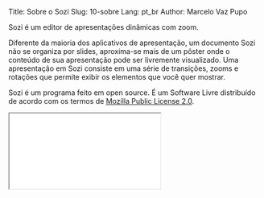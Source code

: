 Title: Sobre o Sozi
Slug: 10-sobre
Lang: pt_br
Author: Marcelo Vaz Pupo

Sozi é um editor de apresentações dinâmicas com zoom.


Diferente da maioria dos aplicativos de apresentação, um documento Sozi não se organiza por slides,
aproxima-se mais de um pôster onde o conteúdo de sua apresentação pode ser livremente visualizado.
Uma apresentação em Sozi consiste em uma série de transições, zooms e rotações
que permite exibir os elementos que você quer mostrar.

Sozi é um programa feito em open source.
É um Software Livre distribuído de acordo com os termos de
[Mozilla Public License 2.0](http://www.mozilla.org/MPL/2.0/).

<iframe class="sozi" src="|filename|/images/this-is-not-a-slideshow.fast.svg">
</iframe>

